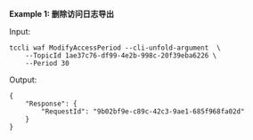 **Example 1: 删除访问日志导出**



Input: 

```
tccli waf ModifyAccessPeriod --cli-unfold-argument  \
    --TopicId 1ae37c76-df99-4e2b-998c-20f39eba6226 \
    --Period 30
```

Output: 
```
{
    "Response": {
        "RequestId": "9b02bf9e-c89c-42c3-9ae1-685f968fa02d"
    }
}
```

